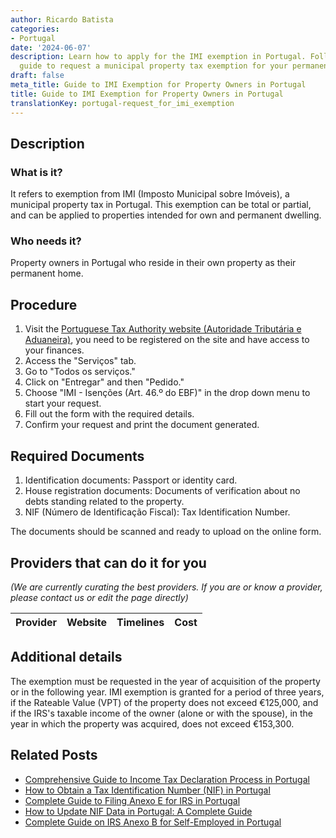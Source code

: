 ```yaml
---
author: Ricardo Batista
categories:
- Portugal
date: '2024-06-07'
description: Learn how to apply for the IMI exemption in Portugal. Follow our step-by-step
  guide to request a municipal property tax exemption for your permanent residence.
draft: false
meta_title: Guide to IMI Exemption for Property Owners in Portugal
title: Guide to IMI Exemption for Property Owners in Portugal
translationKey: portugal-request_for_imi_exemption
---
```


## Description
### What is it?
It refers to exemption from IMI (Imposto Municipal sobre Imóveis), a municipal property tax in Portugal. This exemption can be total or partial, and can be applied to properties intended for own and permanent dwelling.

### Who needs it?
Property owners in Portugal who reside in their own property as their permanent home.

## Procedure
1. Visit the [Portuguese Tax Authority website (Autoridade Tributária e Aduaneira)](https://www.portaldasfinancas.gov.pt/), you need to be registered on the site and have access to your finances.
2. Access the "Serviços" tab.
3. Go to "Todos os serviços."
4. Click on "Entregar" and then "Pedido."
5. Choose "IMI - Isenções (Art. 46.º do EBF)" in the drop down menu to start your request.
6. Fill out the form with the required details.
7. Confirm your request and print the document generated.

## Required Documents
1. Identification documents: Passport or identity card.
2. House registration documents: Documents of verification about no debts standing related to the property.
3. NIF (Número de Identificação Fiscal): Tax Identification Number.

The documents should be scanned and ready to upload on the online form.

## Providers that can do it for you

_(We are currently curating the best providers. If you are or know a provider, please contact us or edit the page directly)_

| Provider        |     Website     |     Timelines    |       Cost      |
| :-------------: | :-------------: |  :-------------: | :-------------: |

## Additional details
The exemption must be requested in the year of acquisition of the property or in the following year. IMI exemption is granted for a period of three years, if the Rateable Value (VPT) of the property does not exceed €125,000, and if the IRS's taxable income of the owner (alone or with the spouse), in the year in which the property was acquired, does not exceed €153,300.
## Related Posts

- [Comprehensive Guide to Income Tax Declaration Process in Portugal](https://tramitit.com/guides/portugal/request_for_income_tax_declaration/)
- [How to Obtain a Tax Identification Number (NIF) in Portugal](https://tramitit.com/guides/portugal/request_for_tax_identification_number_nif/)
- [Complete Guide to Filing Anexo E for IRS in Portugal](https://tramitit.com/guides/portugal/irs_anexo_e/)
- [How to Update NIF Data in Portugal: A Complete Guide](https://tramitit.com/guides/portugal/request_for_change_of_nif_data/)
- [Complete Guide on IRS Anexo B for Self-Employed in Portugal](https://tramitit.com/guides/portugal/irs_anexo_b/)